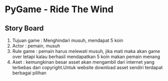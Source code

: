 # PyGame - Ride The Wind
## Story Board
1. Tujuan game : Menghindari musuh, mendapat 5 koin
2. Actor : pemain, musuh
3. Rule game : pemain harus melewati musuh, jika mati maka akan game over tetapi kalau berhasil mendapatkan 5 koin makan pemain menang
4. Aset : kemungkinan besar asset akan mengambil dari internet yang terbebas dari copyright.Untuk website download asset sendiri terdapat berbagai pilihan
